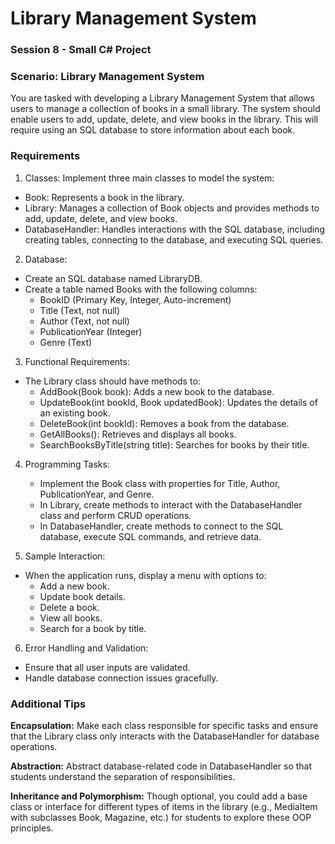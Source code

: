 # Library Management System

### Session 8 - Small C# Project

### Scenario: Library Management System
You are tasked with developing a Library Management System that allows users to manage a collection of books in a small library. The system should enable users to add, update, delete, and view books in the library. This will require using an SQL database to store information about each book.

### Requirements
1.	Classes: Implement three main classes to model the system:
* Book: Represents a book in the library.
* Library: Manages a collection of Book objects and provides methods to add, update, delete, and view books.
* DatabaseHandler: Handles interactions with the SQL database, including creating tables, connecting to the database, and executing SQL queries.

2.	Database:
* Create an SQL database named LibraryDB.
* Create a table named Books with the following columns:
	* BookID (Primary Key, Integer, Auto-increment)
	* Title (Text, not null)
	* Author (Text, not null)
	* PublicationYear (Integer)
	* Genre (Text)

3.	Functional Requirements:
* The Library class should have methods to:
	* AddBook(Book book): Adds a new book to the database.
	* UpdateBook(int bookId, Book updatedBook): Updates the details of an existing book.
	* DeleteBook(int bookId): Removes a book from the database.
	* GetAllBooks(): Retrieves and displays all books.
	* SearchBooksByTitle(string title): Searches for books by their title.

4.	Programming Tasks:
	* Implement the Book class with properties for Title, Author, PublicationYear, and Genre.
	* In Library, create methods to interact with the DatabaseHandler class and perform CRUD operations.
	* In DatabaseHandler, create methods to connect to the SQL database, execute SQL commands, and retrieve data.

5.	Sample Interaction:
* When the application runs, display a menu with options to:
	* Add a new book.
	* Update book details.
	* Delete a book.
	* View all books.
	* Search for a book by title.

6.	Error Handling and Validation:
* Ensure that all user inputs are validated.
* Handle database connection issues gracefully.

### Additional Tips
**Encapsulation:** Make each class responsible for specific tasks and ensure that the Library class only interacts with the DatabaseHandler for database operations.

**Abstraction:** Abstract database-related code in DatabaseHandler so that students understand the separation of responsibilities.

**Inheritance and Polymorphism:** Though optional, you could add a base class or interface for different types of items in the library (e.g., MediaItem with subclasses Book, Magazine, etc.) for students to explore these OOP principles.
